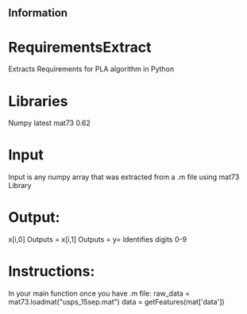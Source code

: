 ## Information
# RequirementsExtract
Extracts Requirements for PLA algorithm in Python

# Libraries
Numpy   latest
mat73   0.62



# Input
Input is any numpy array that was extracted from a .m file using mat73 Library

# Output:

x[i,0] Outputs =
x[i,1] Outputs = 
y= Identifies digits 0-9 

# Instructions:
In your main function once you have .m file:
 raw_data = mat73.loadmat("usps_15sep.mat")
 data = getFeatures(mat['data'])
 
